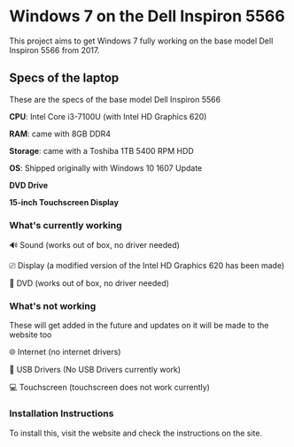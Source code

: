 # Windows 7 on the Dell Inspiron 5566
This project aims to get Windows 7 fully working on the base model Dell Inspiron 5566 from 2017.

## Specs of the laptop
These are the specs of the base model Dell Inspiron 5566

**CPU**: Intel Core i3-7100U (with Intel HD Graphics 620)

**RAM**: came with 8GB DDR4

**Storage**: came with a Toshiba 1TB 5400 RPM HDD

**OS**: Shipped originally with Windows 10 1607 Update

**DVD Drive**

**15-inch Touchscreen Display**

### What's currently working

🔊 Sound (works out of box, no driver needed)

⎚ Display (a modified version of the Intel HD Graphics 620 has been made)

📀 DVD (works out of box, no driver needed)

### What's not working
These will get added in the future and updates on it will be made to the website too

🌐 Internet (no internet drivers)

💾 USB Drivers (No USB Drivers currently work)

💻 Touchscreen (touchscreen does not work currently)

### Installation Instructions
To install this, visit the website and check the instructions on the site.
